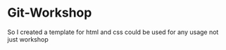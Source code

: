 # Git-Workshop
So I created a template for html and css could be used for any usage not just workshop
